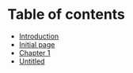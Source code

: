 # Table of contents

* [Introduction](README.md)
* [Initial page](initial-page.md)
* [Chapter 1](chapter-1.md)
* [Untitled](untitled.md)

